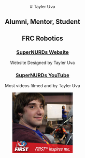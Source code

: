 <center>
# Tayler Uva

## Alumni, Mentor, Student

## **FRC Robotics**
### [SuperNURDs Website](https://www.frcteam3255.com)
Website Designed by Tayler Uva
### [SuperNURDs YouTube](http://www.youtube.com/FRC3255)
Most videos filmed and by Tayler Uva

<a href="http://frcteam3255.com/tayleruva">
<img src="profile.jpg" alt="Tayler Uva" style="width: 200px;"/>
</a>
</center>
